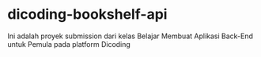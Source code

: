 # dicoding-bookshelf-api
Ini adalah proyek submission dari kelas Belajar Membuat Aplikasi Back-End untuk Pemula pada platform Dicoding
